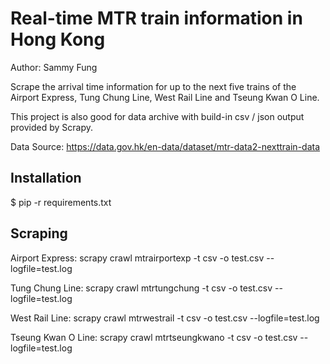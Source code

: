 # Real-time MTR train information in Hong Kong


Author: Sammy Fung


Scrape the arrival time information for up to the next five trains of the Airport Express, Tung Chung Line, West Rail Line and Tseung Kwan O Line. 


This project is also good for data archive with build-in csv / json output provided by Scrapy. 


Data Source: https://data.gov.hk/en-data/dataset/mtr-data2-nexttrain-data


## Installation


$ pip -r requirements.txt


## Scraping

Airport Express: scrapy crawl mtrairportexp -t csv -o test.csv --logfile=test.log


Tung Chung Line: scrapy crawl mtrtungchung -t csv -o test.csv --logfile=test.log


West Rail Line: scrapy crawl mtrwestrail -t csv -o test.csv --logfile=test.log


Tseung Kwan O Line: scrapy crawl mtrtseungkwano -t csv -o test.csv --logfile=test.log


